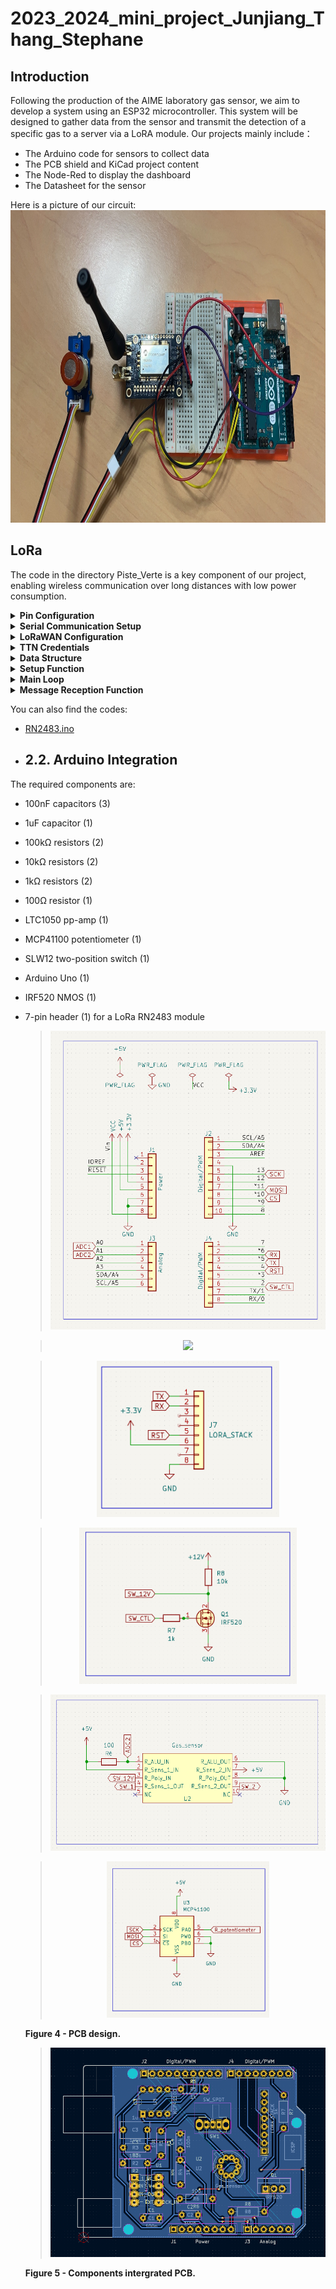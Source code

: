 # 2023_2024_mini_project_Junjiang_Thang_Stephane

## Introduction<a name="p1"></a>
Following the production of the AIME laboratory gas sensor, we aim to develop a system using an ESP32 microcontroller. This system will be designed to gather data from the sensor and transmit the detection of a specific gas to a server via a LoRA module.
Our projects mainly include：
 - The Arduino code for sensors to collect data
 - The PCB shield and KiCad project content
 - The Node-Red to display the dashboard
 - The Datasheet for the sensor

Here is a picture of our circuit: <br>
<img src="Arduino.jpg" height="500"> <br>

## LoRa<a name="p2"></a>
The code in the directory Piste_Verte is a key component of our project, enabling wireless communication over long distances with low power consumption.

<details>
 <summary><b>Pin Configuration</b></summary>
 
```c++
#define rxPin 10
#define txPin 11
```
rxPin and txPin are defined for the serial connection to the LoRa module, allowing for data transmission and reception.
</details>

<details>
 <summary><b>Serial Communication Setup</b></summary>
 
```c++
#define debugSerial Serial
SoftwareSerial mySerial = SoftwareSerial(rxPin, txPin);
#define loraSerial mySerial
```
A virtual serial port (loraSerial) is created for communication with the LoRa module, using the defined rxPin and txPin. The built-in Serial port is used for debugging.
</details>

<details>
 <summary><b>LoRaWAN Configuration</b></summary>
 
```c++
#define freqPlan TTN_FP_EU868
TheThingsNetwork ttn(loraSerial, debugSerial, freqPlan);
```
The frequency plan for LoRaWAN communication is set to TTN_FP_EU868 which is suitable for Europe. The TheThingsNetwork object is initialized with the LoRa and debug serial connections.
</details>

<details>
 <summary><b>TTN Credentials</b></summary>
 
```c++
const char *appEui = "6aadd25252dc20ea";
const char *appKey = "2827F5D8991A743B42BEB51F297AD80A";
```
</details>

<details>
 <summary><b>Data Structure</b></summary>
 
```c++
devicedata_t data = api_DeviceData_init_default;
```
A devicedata_t object is created to structure the sensor data before transmission.
</details>

<details>
 <summary><b>Setup Function</b></summary>
 
```c++
void setup() { ... }
```
In setup(), serial communications are initialized, the LoRa module's status is displayed, and the device attempts to join TTN using the provided credentials.
</details>

<details>
 <summary><b>Main Loop</b></summary>
 
```c++
void loop() { ... }
```
The loop() function reads sensor data, encodes it into bytes, and sends it to TTN every 2 seconds.
</details>

<details>
 <summary><b>Message Reception Function</b></summary>
 
```c++

void message(const uint8_t *payload, size_t length, port_t port) { ... }
```

This function handles incoming messages from TTN, decoding them for ports 100 or higher.
</details>

You can also find the codes:
- [RN2483.ino](https://github.com/JunjiangGuo/2023_2024_mini_project_Junjiang_Thuang_Stephane/blob/master/Piste_Verte/RN2483.ino)

- ## 2.2. Arduino Integration
The required components are: 
- 100nF capacitors (3)
- 1uF capacitor (1) 
- 100k&Omega; resistors (2)
- 10k&Omega; resistors (2)
- 1k&Omega; resistors (2)
- 100&Omega; resistor (1)
- LTC1050 pp-amp (1)
- MCP41100 potentiometer (1) 
- SLW12 two-position switch (1)
- Arduino Uno (1)
- IRF520 NMOS (1)
- 7-pin header (1) for a LoRa RN2483 module
   > <div class="row" align="center">
   > <img src="Piste_Blue/Schema_image/ARDU.png"/>
   > </div>
  
   > <div class="row" align="center">
   > <img src="Piste_Blue/Schema_image/Capture d'écran 2023-12-21 113837.png"/>
   > </div>

   > <div class="row" align="center">
   > <img height="250" src="Piste_Blue/Schema_image/LORA.png"/>
   > </div>
  
   > <div class="row" align="center">
   > <img height="250" src="Piste_Blue/Schema_image/alim.png"/> 
   > </div>
   
   > <div class="row" align="center">
   > <img height="250" src="Piste_Blue/Schema_image/gas_sensor.png"/> 
   > </div>
   
   > <div class="row" align="center">
   > <img height="250" src="Piste_Blue/Schema_image/potentiometer.png"/> 
   > </div>
   
 
   **Figure 4 - PCB design.**

   > <div class="row" align="center">
   > <img src="Piste_Blue/Schema_image/pcb.png"/>
   > </div>

   **Figure 5 - Components intergrated PCB.** 

